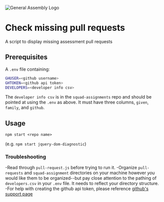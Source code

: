 ![General Assembly Logo](http://i.imgur.com/ke8USTq.png)

# Check missing pull requests

A script to display missing assessment pull requests

## Prerequisites

A `.env` file containing:

```sh
GHUSER=<github username>
GHTOKEN=<github api token>
DEVELOPERS=<developer info csv>
```

The `developer info csv` is in the `squad-assignments` repo and should be pointed at using the `.env` as above.  It must have three columns, `given`, `family`, and `github`.

## Usage

`npm start <repo name>`

(e.g. `npm start jquery-dom-diagnostic`)

### Troubleshooting
-Read through `pull-request.js` before trying to run it.
-Organize `pull-requests` and `squad-assignment` directories on your machine however _you_ would like them to be organized--but pay close attention to the pathing of `developers.csv` in your `.env` file. It needs to reflect your directory structure.
-For help with creating the github api token, please reference [github's support page](https://help.github.com/articles/creating-an-access-token-for-command-line-use/)
